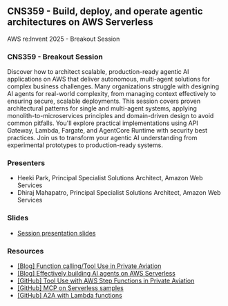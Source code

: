 ## CNS359 - Build, deploy, and operate agentic architectures on AWS Serverless
AWS re:Invent 2025 - Breakout Session

### CNS359 - Breakout Session
Discover how to architect scalable, production-ready agentic AI applications on AWS that deliver autonomous, multi-agent solutions for complex business challenges. Many organizations struggle with designing AI agents for real-world complexity, from managing context effectively to ensuring secure, scalable deployments. This session covers proven architectural patterns for single and multi-agent systems, applying monolith-to-microservices principles and domain-driven design to avoid common pitfalls. You'll explore practical implementations using API Gateway, Lambda, Fargate, and AgentCore Runtime with security best practices. Join us to transform your agentic AI understanding from experimental prototypes to production-ready systems.

### Presenters
 - Heeki Park, Principal Specialist Solutions Architect, Amazon Web Services
 - Dhiraj Mahapatro, Principal Specialist Solutions Architect, Amazon Web Services 

### Slides
 - [Session presentation slides](TBD)

### Resources
 - [[Blog] Function calling/Tool Use in Private Aviation](https://s12d.com/aviation_tool_use)
 - [[Blog] Effectively building AI agents on AWS Serverless](https://aws.amazon.com/blogs/compute/effectively-building-ai-agents-on-aws-serverless/)
 - [[GitHub] Tool Use with AWS Step Functions in Private Aviation](https://github.com/aws-samples/serverless-genai-examples/tree/main/airline-reservation-tool-use)
 - [[GitHub] MCP on Serverless samples](https://github.com/aws-samples/sample-serverless-mcp-servers/tree/main)
 - [[GitHub] A2A with Lambda functions](https://github.com/aws-samples/sample-serverless-mcp-servers/tree/main/a2a)